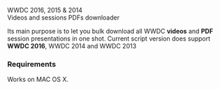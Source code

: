 WWDC 2016, 2015 & 2014 <br/>Videos and sessions PDFs downloader

Its main purpose is to let you bulk download all WWDC **videos** and **PDF** session presentations in one shot.
Current script version does support **WWDC 2016**, WWDC 2014 and WWDC 2013

### Requirements
Works on MAC OS X.

